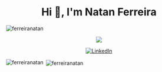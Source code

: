 <h1 align="center">Hi 👋, I'm Natan Ferreira</h1>

<p align="left"> <img src="https://komarev.com/ghpvc/?username=ferreiranatan&label=Profile%20views&color=0e75b6&style=flat" alt="ferreiranatan" /> </p>

<p align="center">
  <img src="https://github.com/demartini/demartini/blob/master/code.gif">
</p>

<p align="center">
  
  <a href="https://www.linkedin.com/in/natanael-ferreira-67b86268" target="_blank">
    <img src="https://img.shields.io/badge/linkedin-%230077B5.svg?&style=for-the-badge&logo=linkedin&logoColor=white&color=071A2C" alt="LinkedIn"/>
  </a>
 </p>
<p><img align="left" src="https://github-readme-stats.vercel.app/api/top-langs?username=ferreiranatan&show_icons=true&locale=en&layout=compact" alt="ferreiranatan" /></p>

<p>&nbsp;<img align="center" src="https://github-readme-stats.vercel.app/api?username=ferreiranatan&show_icons=true&locale=en" alt="ferreiranatan" /></p>

